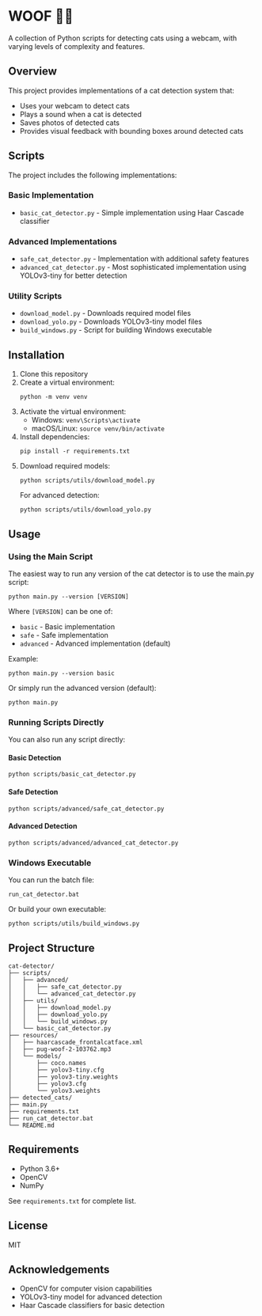 # WOOF 🐶🙀

A collection of Python scripts for detecting cats using a webcam, with varying levels of complexity and features.

## Overview

This project provides implementations of a cat detection system that:
- Uses your webcam to detect cats
- Plays a sound when a cat is detected
- Saves photos of detected cats
- Provides visual feedback with bounding boxes around detected cats

## Scripts

The project includes the following implementations:

### Basic Implementation
- `basic_cat_detector.py` - Simple implementation using Haar Cascade classifier

### Advanced Implementations
- `safe_cat_detector.py` - Implementation with additional safety features
- `advanced_cat_detector.py` - Most sophisticated implementation using YOLOv3-tiny for better detection

### Utility Scripts
- `download_model.py` - Downloads required model files
- `download_yolo.py` - Downloads YOLOv3-tiny model files
- `build_windows.py` - Script for building Windows executable

## Installation

1. Clone this repository
2. Create a virtual environment:
   ```
   python -m venv venv
   ```
3. Activate the virtual environment:
   - Windows: `venv\Scripts\activate`
   - macOS/Linux: `source venv/bin/activate`
4. Install dependencies:
   ```
   pip install -r requirements.txt
   ```
5. Download required models:
   ```
   python scripts/utils/download_model.py
   ```
   For advanced detection:
   ```
   python scripts/utils/download_yolo.py
   ```

## Usage

### Using the Main Script

The easiest way to run any version of the cat detector is to use the main.py script:

```
python main.py --version [VERSION]
```

Where `[VERSION]` can be one of:
- `basic` - Basic implementation
- `safe` - Safe implementation
- `advanced` - Advanced implementation (default)

Example:
```
python main.py --version basic
```

Or simply run the advanced version (default):
```
python main.py
```

### Running Scripts Directly

You can also run any script directly:

#### Basic Detection
```
python scripts/basic_cat_detector.py
```

#### Safe Detection
```
python scripts/advanced/safe_cat_detector.py
```

#### Advanced Detection
```
python scripts/advanced/advanced_cat_detector.py
```

### Windows Executable
You can run the batch file:
```
run_cat_detector.bat
```

Or build your own executable:
```
python scripts/utils/build_windows.py
```

## Project Structure

```
cat-detector/
├── scripts/
│   ├── advanced/
│   │   ├── safe_cat_detector.py
│   │   └── advanced_cat_detector.py
│   ├── utils/
│   │   ├── download_model.py
│   │   ├── download_yolo.py
│   │   └── build_windows.py
│   └── basic_cat_detector.py
├── resources/
│   ├── haarcascade_frontalcatface.xml
│   ├── pug-woof-2-103762.mp3
│   └── models/
│       ├── coco.names
│       ├── yolov3-tiny.cfg
│       ├── yolov3-tiny.weights
│       ├── yolov3.cfg
│       └── yolov3.weights
├── detected_cats/
├── main.py
├── requirements.txt
├── run_cat_detector.bat
└── README.md
```

## Requirements

- Python 3.6+
- OpenCV
- NumPy

See `requirements.txt` for complete list.

## License

MIT

## Acknowledgements

- OpenCV for computer vision capabilities
- YOLOv3-tiny model for advanced detection
- Haar Cascade classifiers for basic detection 
